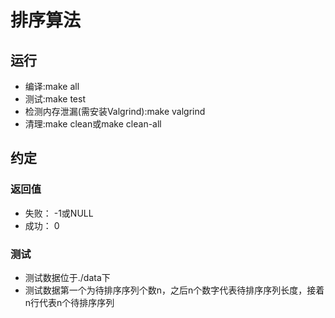 # 排序算法
## 运行
- 编译:make all
- 测试:make test
- 检测内存泄漏(需安装Valgrind):make valgrind
- 清理:make clean或make clean-all

## 约定
### 返回值
- 失败： -1或NULL
- 成功： 0
### 测试
- 测试数据位于./data下
- 测试数据第一个为待排序序列个数n，之后n个数字代表待排序序列长度，接着n行代表n个待排序序列